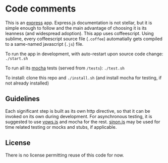 # Code comments

This is an [express](http://expressjs.com/faq.html) app. Express.js documentation is not stellar, 
but it is simple enough to follow and the main advantage of choosing it is its leanness (and widespread adoption).
This app uses coffeescript. Using sublime, every coffeescript source file (`.coffee`) automatially gets compiled 
to a same-named javascript (`.js`) file. 

To run the app in development, with auto-restart upon source code change: `./start.sh`

To run all its [mocha](http://visionmedia.github.io/mocha/) tests (served from `/tests`): `./test.sh`

To install: clone this repo and `./install.sh` (and install mocha for testing, if not already installed)

## Guidelines
Each significant step is built as its own http directive, so that it can be invoked on its own during development.
For asynchronous testing, it is suggested to use [vows.js](http://vowsjs.org/) and mocha for the rest. [sinon.js](http://sinonjs.org/docs/) may be used for time related testing or mocks and stubs, if applicable.

## License
There is no license permitting reuse of this code for now. 
